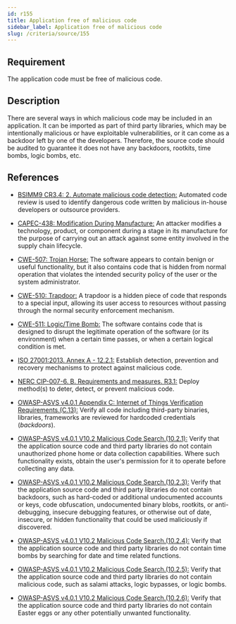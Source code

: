 ```yaml
---
id: r155
title: Application free of malicious code
sidebar_label: Application free of malicious code
slug: /criteria/source/155
---
```


## Requirement

The application code must be free of malicious code.

## Description

There are several ways in which malicious code may be included in an
application.
It can be imported as part of third party libraries,
which may be intentionally malicious or have exploitable vulnerabilities,
or it can come as a backdoor left by one of the developers.
Therefore, the source code should be audited to guarantee it does not have any
backdoors, rootkits, time bombs, logic bombs, etc.

## References

- [BSIMM9 CR3.4: 2. Automate malicious code detection:](https://www.bsimm.com/framework/software-security-development-lifecycle/code-review.html)
Automated code review is used to identify dangerous code written by malicious
in-house developers or outsource providers.

- [CAPEC-438: Modification During Manufacture:](http://capec.mitre.org/data/definitions/438.html)
An attacker modifies a technology, product, or component during a stage in its
manufacture for the purpose of carrying out an attack against some entity
involved in the supply chain lifecycle.

- [CWE-507: Trojan Horse:](https://cwe.mitre.org/data/definitions/507.html)
The software appears to contain benign or useful functionality,
but it also contains code that is hidden from normal operation that violates
the intended security policy of the user or the system administrator.

- [CWE-510: Trapdoor:](https://cwe.mitre.org/data/definitions/510.html)
A trapdoor is a hidden piece of code that responds to a special input,
allowing its user access to resources without passing through the normal
security enforcement mechanism.

- [CWE-511: Logic/Time Bomb:](https://cwe.mitre.org/data/definitions/511.html)
The software contains code that is designed to disrupt the legitimate operation
of the software (or its environment) when a certain time passes,
or when a certain logical condition is met.

- [ISO 27001:2013. Annex A - 12.2.1:](https://www.iso.org/obp/ui/#iso:std:54534:en)
Establish detection, prevention and recovery mechanisms to protect against
malicious code.

- [NERC CIP-007-6. B. Requirements and measures. R3.1:](https://www.nerc.com/pa/Stand/Reliability%20Standards/CIP-007-6.pdf)
Deploy method(s) to deter, detect, or prevent malicious code.

- [OWASP-ASVS v4.0.1 Appendix C: Internet of Things Verification Requirements.(C.13):](https://owasp.org/www-project-application-security-verification-standard/)
Verify all code including third-party binaries, libraries, frameworks are
reviewed for hardcoded credentials (*backdoors*).

- [OWASP-ASVS v4.0.1 V10.2 Malicious Code Search.(10.2.1):](https://owasp.org/www-project-application-security-verification-standard/)
Verify that the application source code and third party libraries do not
contain unauthorized phone home or data collection capabilities.
Where such functionality exists, obtain the user's permission for it to operate
before collecting any data.

- [OWASP-ASVS v4.0.1 V10.2 Malicious Code Search.(10.2.3):](https://owasp.org/www-project-application-security-verification-standard/)
Verify that the application source code and third party libraries do not contain
backdoors,
such as hard-coded or additional undocumented accounts or keys,
code obfuscation, undocumented binary blobs, rootkits,
or anti-debugging, insecure debugging features,
or otherwise out of date, insecure, or hidden functionality that could be used
maliciously if discovered.

- [OWASP-ASVS v4.0.1 V10.2 Malicious Code Search.(10.2.4):](https://owasp.org/www-project-application-security-verification-standard/)
Verify that the application source code and third party libraries do not
contain time bombs by searching for date and time related functions.

- [OWASP-ASVS v4.0.1 V10.2 Malicious Code Search.(10.2.5):](https://owasp.org/www-project-application-security-verification-standard/)
Verify that the application source code and third party libraries do not
contain malicious code, such as salami attacks, logic bypasses, or logic bombs.

- [OWASP-ASVS v4.0.1 V10.2 Malicious Code Search.(10.2.6):](https://owasp.org/www-project-application-security-verification-standard/)
Verify that the application source code and third party libraries do not
contain Easter eggs or any other potentially unwanted functionality.
